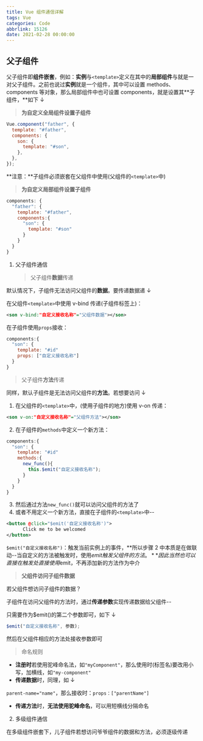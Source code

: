 ```yaml
---
title: Vue 组件通信详解
tags: Vue
categories: Code
abbrlink: 15126
date: 2021-02-28 00:00:00
---
```



## 父子组件

父子组件即**组件嵌套**，例如：**实例**与`<template>`定义在其中的**局部组件**与就是一对父子组件。之前也说过**实例**就是一个组件，其中可以设置 methods、components 等对象，那么局部组件中也可设置 components，就是设置其**子组件，**如下 ↓

> **为自定义全局组件设置子组件**
<!-- more -->


```javascript
Vue.component("father", {
  template: "#father",
  components: {
    son: {
      template: "#son",
    },
  },
});
```

**注意：**子组件必须嵌套在父组件中使用(父组件的`<template>`中)

> **为自定义局部组件设置子组件**

```javascript
components: {
  "father": {
    template: "#father",
    components:{
      "son": {
        template: "#son"
      }
    }
  }
}
```

1. 父子组件通信
   > 父子组件**数据**传递

默认情况下，子组件无法访问父组件的**数据**。要传递数据递 ↓

在父组件`<template>`中使用 v-bind 传递(子组件标签上)：

```xml
<son v-bind:"自定义接收名称"="父组件数据"></son>
```

在子组件使用`props`接收：

```javascript
components:{
  "son": {
    template: "#id"
    props: ["自定义接收名称"]
  }
}
```

> 父子组件**方法**传递

同样，默认子组件是无法访问父组件的**方法**。若想要访问 ↓

1. 在父组件的`<template>`中，(使用子组件的地方)使用 v-on 传递：

```xml
<son v-on:"自定义接收名称"="父组件方法"></son>
```

2. 在子组件的`methods`中定义一个新方法：

```javascript
components:{
  "son": {
    template: "#id"
    methods:{
      new_func(){
        this.$emit("自定义接收名称");
      }
    }
  }
}
```

3. 然后通过方法`new_func()`就可以访问父组件的方法了
4. 或者不用定义一个新方法，直接在子组件的`<template>`中--

```xml
<button @click="$emit('自定义接收名称')">
      Click me to be welcomed
</button>
```

`$emit("自定义接收名称")`：触发当前实例上的事件，**所以步骤 2 中本质是在做联动--当自定义的方法被触发时，使用$emit 触发父组件的方法。**因此当然也可以直接在触发处直接使用$emit，不再添加新的方法作为中介

> **父组件访问子组件数据**

若父组件想访问子组件的数据？

子组件在访问父组件的方法时，通过**传递参数**实现传递数据给父组件--

只需要作为$emit()的第二个参数即可，如下 ↓

```javascript
$emit("自定义接收名称", 参数);
```

然后在父组件相应的方法处接收参数即可

> 命名规则

- **注册时**若使用驼峰命名法，如`"myComponent"`，那么使用时(标签名)要改用小写，加横线，如`"my-component"`
- **传递数据**时，同理，如 ↓

`parent-name="name"`，那么接收时：`props：["parentName"]`

- **传递方法**时，**无法使用驼峰命名**，可以用短横线分隔命名

2. 多级组件通信

在多级组件嵌套下，儿子组件若想访问爷爷组件的数据和方法，必须逐级传递

